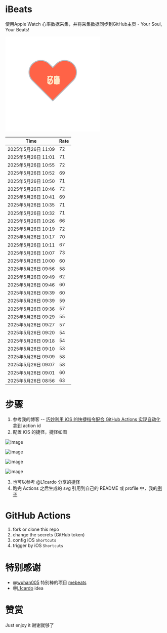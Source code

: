 # iBeats
使用Apple Watch 心率数据采集，并将采集数据同步到GitHub主页 - Your Soul, Your Beats!

![](./files/heart.svg)

<!--START_SECTION:my_heart_rate-->
| Time | Rate | 
 | ---- | ---- | 
| 2025年5月26日 11:09 | 72 |
| 2025年5月26日 11:01 | 71 |
| 2025年5月26日 10:55 | 72 |
| 2025年5月26日 10:52 | 69 |
| 2025年5月26日 10:50 | 71 |
| 2025年5月26日 10:46 | 72 |
| 2025年5月26日 10:41 | 69 |
| 2025年5月26日 10:35 | 71 |
| 2025年5月26日 10:32 | 71 |
| 2025年5月26日 10:26 | 66 |
| 2025年5月26日 10:19 | 72 |
| 2025年5月26日 10:17 | 70 |
| 2025年5月26日 10:11 | 67 |
| 2025年5月26日 10:07 | 73 |
| 2025年5月26日 10:00 | 60 |
| 2025年5月26日 09:56 | 58 |
| 2025年5月26日 09:49 | 62 |
| 2025年5月26日 09:46 | 60 |
| 2025年5月26日 09:39 | 60 |
| 2025年5月26日 09:39 | 59 |
| 2025年5月26日 09:36 | 57 |
| 2025年5月26日 09:29 | 55 |
| 2025年5月26日 09:27 | 57 |
| 2025年5月26日 09:20 | 54 |
| 2025年5月26日 09:18 | 54 |
| 2025年5月26日 09:10 | 53 |
| 2025年5月26日 09:09 | 58 |
| 2025年5月26日 09:07 | 58 |
| 2025年5月26日 09:01 | 60 |
| 2025年5月26日 08:56 | 63 |

<!--END_SECTION:my_heart_rate-->

# 步骤
1. 参考我的博客 -- [巧妙利用 iOS 的快捷指令配合 GitHub Actions 实现自动化](https://github.com/yihong0618/gitblog/issues/198) 拿到 action id
2. 配置 iOS 的捷径，捷径如图

![image](https://user-images.githubusercontent.com/15976103/122154218-0db0b480-ce97-11eb-93bb-5aec07c558dc.png)

![image](https://user-images.githubusercontent.com/15976103/122154236-186b4980-ce97-11eb-8e4b-70551a0391ae.png)

![image](https://user-images.githubusercontent.com/15976103/122154268-2d47dd00-ce97-11eb-902e-3acf292265a9.png)

![image](https://user-images.githubusercontent.com/15976103/122174055-fa144680-ceb4-11eb-9be2-3eb83cd516f7.png)

3. 也可以参考 @L1cardo 分享的[捷径](https://www.icloud.com/shortcuts/6ab6047b459c41ad822ad6b94b1c03d4)
4. 跑完 Actions 之后生成的 svg 引用到自己的 README 或 profile 中，我的[例子](https://github.com/yihong0618) 

# GitHub Actions

1. fork or clone this repo
2. change the secrets (GitHub token)
3. config iOS `Shortcuts` 
4. trigger by iOS `Shortcuts`

# 特别感谢
- @[wuhan005](https://github.com/wuhan005) 特别棒的项目 [mebeats](https://github.com/wuhan005/mebeats)
- @[L1cardo](https://github.com/L1cardo) idea

# 赞赏
Just enjoy it
谢谢就够了
